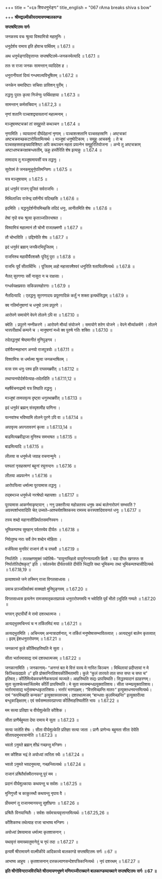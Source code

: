 +++
title = "०६७ शिवधनुर्भङ्गः"
title_english = "067 rAma breaks shiva s bow"

+++
**श्रीमद्वाल्मीकीयरामायणम्बालकाण्डः**

**सप्तषष्टितमः सर्गः**

जनकस्य वचः श्रुत्वा विश्वामित्रो महामुनिः ।

धनुर्दर्शय रामाय इति होवाच पार्थिवम् ॥ 1.67.1 ॥

अथ धनुर्भङ्गादिवृत्तान्तः सप्तषष्टितमे–जनकस्येत्यादि ॥ 1.67.1 ॥

ततः स राजा जनकः सामन्तान् व्यादिदेश ह ।

धनुरानीयतां दिव्यं गन्धमाल्यविभूषितम् ॥ 1.67.2 ॥

जनकेन समादिष्टाः सचिवाः प्राविशन् पुरीम् ।

तद्धनुः पुरतः कृत्वा निर्जग्मुः पार्थिवाज्ञया ॥ 1.67.3 ॥

सामन्तान् कर्मसचिवान् ॥ 1.67.2,3 ॥

नृणां शतानि पञ्चाशद्व्यायतानां महात्मनाम् ।

मञ्जूषामष्टचक्रां तां समूहुस्ते कथञ्चन ॥ 1.67.4 ॥

नृणामिति । व्यायतानां दीर्घदेहानां नृणाम् । पञ्चाशत्शतानि पञ्चसहस्राणि । अष्टचक्रां अष्टचक्रवच्छकटारोपितामित्यर्थः । मञ्जूषां धनुष्पेटिकाम् । समूहुः आचकर्षुः । ते च पञ्चसहस्रसङ्ख्याविशिष्टा अपि कथञ्चन महता प्रयत्नेन समूहुरितियोजना । अन्ये तु अष्टचक्राम् अष्टाधश्चक्ररक्षाबन्धवतीम्, ऊहुः हस्तैरिति शेष इत्याहुः ॥ 1.67.4 ॥

तामादाय तु मञ्जूषामायसीं यत्र तद्धनुः ।

सुरोपमं ते जनकमूचुर्नृपतिमन्त्रिणः ॥ 1.67.5 ॥

यत्र मञ्जूषायाम् ॥ 1.67.5 ॥

इदं धनुर्वरं राजन् पूजितं सर्वराजभिः ।

मिथिलाधिप राजेन्द्र दर्शनीयं यदिच्छसि ॥ 1.67.6 ॥

इदमिति । यद्धनुर्दर्शनीयमिच्छसि तदिदं धनुः, आनीतमिति शेषः ॥ 1.67.6 ॥

तेषां नृपो वचः श्रुत्वा कृताञ्जलिरभाषत ।

विश्वामित्रं महात्मानं तौ चोभौ राजलक्ष्मणौ ॥ 1.67.7 ॥

तौ चोभाविति । उद्दिश्येति शेषः ॥ 1.67.7 ॥

इदं धनुर्वरं ब्रह्मन् जनकैरभिपूजितम् ।

राजभिश्च महावीर्यैरशक्तैः पूरितुं पुरा ॥ 1.67.8 ॥

राजभिः पूर्वं सीतार्थिभिः । पूजितम् अहो महासारमैश्वरं धनुरिति श्लाघितमित्यर्थः ॥ 1.67.8 ॥

नैतत् सुरगणाः सर्वे नासुरा न च राक्षसाः ।

गन्धर्वयक्षप्रवराः सकिन्नरमहोरगाः ॥ 1.67.9 ॥

नैतदित्यादि । एतद्धनुः सुरगणादयः प्रपूरणादिकं कर्तुं न शक्ता इत्यर्थसिद्धम् ॥ 1.67.9 ॥

क्व गतिर्मानुषाणां च धनुषो ऽस्य प्रपूरणे ।

आरोपणे समायोगे वेपने तोलने ऽपि वा ॥ 1.67.10 ॥

क्वेति । प्रपूरणे नम्नीकरणे । आरोपणे मौर्व्या संयोजने । समायोगे शरेण योजने । वेपने मौर्व्याकर्षणे । तोलने भारपरीक्षार्थं कम्पने च । मानुषाणां मध्ये क्व पुरुषे गतिः शक्तिः ॥ 1.67.10 ॥

तदेतद्धनुषां श्रेष्ठमानीतं मुनिपुङ्गव ।

दर्शयैतन्महाभाग अनयो राजपुत्रयोः ॥ 1.67.11 ॥

विश्वामित्रः स धर्मात्मा श्रुत्वा जनकभाषितम् ।

वत्स राम धनुः पश्य इति राघवमब्रवीत् ॥ 1.67.12 ॥

तथाप्यनयोर्दर्शयेत्याह–तदेतदिति ॥ 1.67.11,12 ॥

महर्षेर्वचनाद्रामो यत्र तिष्ठति तद्धनुः ।

मञ्जूषां तामपावृत्य दृष्ट्वा धनुरथाब्रवीत् ॥ 1.67.13 ॥

इदं धनुर्वरं ब्रह्मन् संस्पृशामीह पाणिना ।

यत्नवांश्च भविष्यामि तोलने पूरणे ऽपि वा ॥ 1.67.14 ॥

अपावृत्त्य अपगतावरणं कृत्वा ॥ 1.67.13,14 ॥

बाढमित्यब्रवीद्राजा मुनिश्च समभाषत ॥ 1.67.15 ॥

बाढमित्यादि ॥ 1.67.15 ॥

लीलया स धनुर्मध्ये जग्राह वचनान्मुनेः ।

पश्यतां नृसहस्राणां बहूनां रघुनन्दनः ॥ 1.67.16 ॥

लीलया अप्रयत्नेन ॥ 1.67.16 ॥

आरोपयित्वा धर्मात्मा पूरयामास तद्धनुः ।

तद्बभञ्ज धनुर्मध्ये नरश्रेष्ठो महायशाः ॥ 1.67.17 ॥

पूरयामास आकर्णमाकृष्टवान् । ननु उक्तरीत्या महोन्नतस्य धनुषः कथं बालेनारोपणं सम्भवति ? अग्रस्पर्शाभावादिति चेत् उच्यते–आश्चर्यशक्तिकस्य रामस्य करस्पर्शादेवावनतं धनुः ॥ 1.67.17 ॥

तस्य शब्दो महानासीन्निर्घातसमनिस्वनः ।

भूमिकम्पश्च सुमहान् पर्वतस्येव दीर्यतः ॥ 1.67.18 ॥

निपेतुश्च नराः सर्वे तेन शब्देन मोहिताः ।

वर्जयित्वा मुनविरं राजानं तौ च राघवौ ॥ 1.67.19 ॥

निर्घातेति । तल्लक्षणमुक्तं ज्योतिषे– “वायुनाभिहतो वायुर्गगनात्पतति क्षितौ । यदा दीप्तः खगरुतः स निर्घातोतिदोषकृत्” इति । पर्वतस्येव दीर्यतःपर्वते दीर्यति भिद्यति यथा भूमिकम्पः तथा भूमिकम्पश्चासीदित्यर्थः ॥ 1.67.18,19 ॥

प्रत्याश्वस्ते जने तस्मिन् राजा विगतसाध्वसः ।

उवाच प्राञ्जलिर्वाक्यं वाक्यज्ञो मुनिपुङ्गवम् ॥ 1.67.20 ॥

विगतसाध्वस इत्यनेन रामजामातृकताप्रापकं धनुरारोपणमपि न भवेदिति पूर्वं भीतो ऽभूदिति गम्यते ॥ 1.67.20 ॥

भगवन् दृष्टवीर्यो मे रामो दशरथात्मजः ।

अत्यद्भुतमचिन्त्यं च न तर्कितमिदं मया ॥ 1.67.21 ॥

अत्यद्भुतमिति । अचिन्त्यम् अन्यत्रादर्शनात्, न तर्कितं मनुष्येष्वसम्भावितत्वात् । अत्यद्भुतं बालेन कृतत्वात् । इदम् ईशधनुरारोपणम् ॥ 1.67.21 ॥

जनकानां कुले कीर्तिमाहरिष्यति मे सुता ।

सीता भर्तारमासाद्य रामं दशरथात्मजम् ॥ 1.67.22 ॥

जनकानामिति । जनकानाम्– “अनन्तं बत मे वित्तं यस्य मे नास्ति किञ्चन । मिथिलायां प्रदीप्तायां न मे किञ्चित्प्रदह्यते ॥” इति प्रोक्तनिरतिशयकीर्तिमतामपि। कुले “कुलं तारयते तात सप्त सप्त च सप्त च” इतिवत्। कीर्तिमित्येकवचनेनैकरूपत्वं व्यज्यते। आहरिष्यति सद्यः प्रापयिष्यति। सिद्धस्यादानं ह्याहरणम्। सुता सुतश्चेत्स्वार्जितामेव कीर्तिं प्रापयिष्यति। मे सुता स्वसम्बन्धप्रयुक्तातिशयः। सीता जन्मप्रयुक्तातिशयः। भर्तारमासाद्य भर्तृसम्बन्धकृतातिशयः। भर्त्तारं भरणदक्षम्। “वित्तमिच्छन्ति मातरः” इत्युक्तधनवन्तमित्यर्थः। रामं “रूपमिच्छति कन्यका” इत्युक्तरूपवन्तम्। दशरथात्मजम् “बान्धवाः कुलमिच्छन्ति” इत्युक्तरीत्या बन्धुकाङ्क्षितम्। एवं सर्वसम्मतवरप्राप्त्या कीर्तिमाहरिष्यतीति भावः ॥ 1.67.22 ॥

मम सत्या प्रतिज्ञा च वीर्यशुल्केति कौशिक ।

सीता प्राणैर्बहुमता देया रामाय मे सुता ॥ 1.67.23 ॥

सत्या जातेति शेषः । सीता वीर्यशुल्केति प्रतिज्ञा सत्या जाता । प्राणैः प्राणेभ्यः बहुमता सीता देयेति सीतापदमुभयत्रान्वेति ॥ 1.67.23 ॥

भवतो ऽनुमते ब्रह्मन् शीघ्रं गच्छन्तु मन्त्रिणः ।

मम कौशिक भद्रं ते अयोध्यां त्वरिता रथैः ॥ 1.67.24 ॥

भवतो ऽनुमते भवदनुमत्या, गच्छन्त्वित्यर्थः ॥ 1.67.24 ॥

राजानं प्रश्रितैर्वाक्यैरानयन्तु पुरं मम ।

प्रदानं वीर्यशुल्कायाः कथयन्तु च सर्वशः ॥ 1.67.25 ॥

मुनिगुप्तौ च काकुत्स्थौ कथयन्तु नृपाय वै ।

प्रीयमाणं तु राजानमानयन्तु सुशीघ्रगाः ॥ 1.67.26 ॥

प्रश्रितैः विनयान्वितैः । सर्वशः सर्वमत्रत्यवृत्तान्तमित्यर्थः ॥ 1.67.25,26 ॥

कौशिकश्च तथेत्याह राजा चाभाष्य मन्त्रिणः ।

अयोध्यां प्रेषयामास धर्मात्मा कृतशासनान् ।

यथावृत्तं समाख्यातुमानेतुं च नृपं तदा ॥ 1.67.27 ॥

इत्यार्षे श्रीरामायणे वाल्मीकीये आदिकाव्ये बालकाण्डे सप्तषष्टितमः सर्गः ॥ 67 ॥

आभाष्य आहूय । कृतशासनान् दत्तकल्याणसन्देशपत्रिकानित्यर्थः । नृपं दशरथम् ॥ 1.67.27 ॥

**इति श्रीगोविन्दराजविरचिते श्रीरामायणभूषणे मणिमञ्जीराख्याने बालकाण्डव्याख्याने सप्तषष्टितमः सर्गः ॥ 67 ॥**
